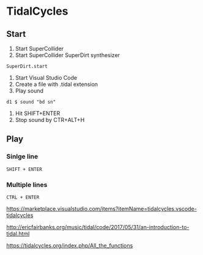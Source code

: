 # TidalCycles

## Start
1. Start SuperCollider
1. Start SuperCollider SuperDirt synthesizer 
```
SuperDirt.start
```
1. Start Visual Studio Code
1. Create a file with .tidal extension
1. Play sound
```
d1 $ sound "bd sn"
```
1. Hit SHIFT+ENTER
1. Stop sound by CTR+ALT+H

## Play
### Sinlge line
```SHIFT + ENTER```
### Multiple lines
```CTRL + ENTER```

https://marketplace.visualstudio.com/items?itemName=tidalcycles.vscode-tidalcycles

http://ericfairbanks.org/music/tidal/code/2017/05/31/an-introduction-to-tidal.html

https://tidalcycles.org/index.php/All_the_functions
